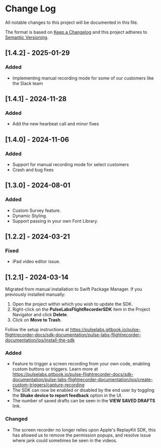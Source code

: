 # Change Log

All notable changes to this project will be documented in this file.

The format is based on [Keep a Changelog](http://keepachangelog.com/) and this project adheres to [Semantic Versioning](http://semver.org/).

## [1.4.2] - 2025-01-29

### Added

- Implementing manual recording mode for some of our customers like the Slack team

## [1.4.1] - 2024-11-28

### Added

- Add the new hearbeat call and minor fixes

## [1.4.0] - 2024-11-06

### Added

- Support for manual recording mode for select customers
- Crash and bug fixes

## [1.3.0] - 2024-08-01

### Added

- Custom Survey feature.
- Dynamic Styling.
- Support passing in your own Font Library.


## [1.2.2] - 2024-03-21

### Fixed

* iPad video editor issue.


## [1.2.1] - 2024-03-14

Migrated from manual installation to Swift Package Manager. If you previously installed manually:

1. Open the project within which you wish to update the SDK.
2. Right-click on the **PulseLabsFlightRecorderSDK** item in the Project Navigator and click **Delete**.
3. Click on **Move to Trash**.

Follow the setup instructions at https://pulselabs.gitbook.io/pulse-flightrecorder-docs/sdk-documentation/pulse-labs-flightrecorder-documentation/ios/install-the-sdk

### Added

* Feature to trigger a screen recording from your own code, enabling custom buttons or triggers. Learn more at https://pulselabs.gitbook.io/pulse-flightrecorder-docs/sdk-documentation/pulse-labs-flightrecorder-documentation/ios/create-custom-triggers/capture-recording
* The SDK can now be enabled or disabled by the end user by toggling the **Shake device to report feedback** option in the UI.
* The number of saved drafts can be seen in the **VIEW SAVED DRAFTS** link.

### Changed

* The screen recorder no longer relies upon Apple's ReplayKit SDK, this has allowed us to remove the permission popups, and resolve issue where jank could sometimes be seen in the videos.
